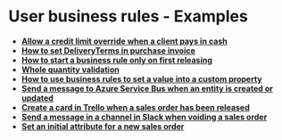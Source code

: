 # User business rules - Examples

- **[Allow a credit limit override when a client pays in cash](credit-limit-override.md)**
- **[How to set DeliveryTerms in purchase invoice](set-deliveryterms.md)**
- **[How to start a business rule only on first releasing](start-business-rule.md)**
- **[Whole quantity validation](whole-quantity-validation.md)**
- **[How to use business rules to set a value into a custom property](set-value-into-custom-property.md)**
- **[Send a message to Azure Service Bus when an entity is created or updated](azure-service-bus-send-message.md)**
- **[Create a card in Trello when a sales order has been released](trello-create-card.md)**
- **[Send a message in a channel in Slack when voiding a sales order](slack-send-message.md)**
- **[Set an initial attribute for a new sales order](sales-order-init-attribute.md)**